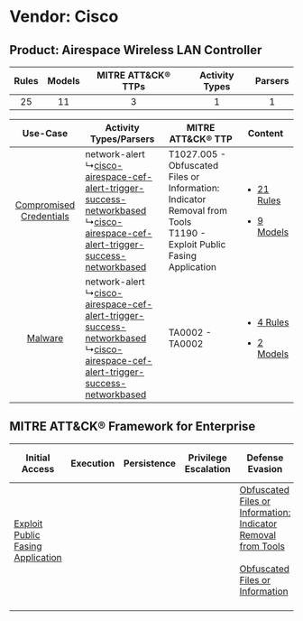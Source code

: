 Vendor: Cisco
=============
Product: Airespace Wireless LAN Controller
------------------------------------------
| Rules | Models | MITRE ATT&CK® TTPs | Activity Types | Parsers |
|:-----:|:------:|:------------------:|:--------------:|:-------:|
|  25   |   11   |         3          |       1        |    1    |

|    Use-Case    | Activity Types/Parsers    | MITRE ATT&CK® TTP    | Content    |
|:----:| ---- | ---- | ---- |
| [Compromised Credentials](../../../UseCases/uc_compromised_credentials.md) |  network-alert<br> ↳[cisco-airespace-cef-alert-trigger-success-networkbased](Ps/pC_ciscoairespacecefalerttriggersuccessnetworkbased.md)<br> ↳[cisco-airespace-cef-alert-trigger-success-networkbased](Ps/pC_ciscoairespacecefalerttriggersuccessnetworkbased.md)<br> | T1027.005 - Obfuscated Files or Information: Indicator Removal from Tools<br>T1190 - Exploit Public Fasing Application<br> | [<ul><li>21 Rules</li></ul><ul><li>9 Models</li></ul>](RM/r_m_cisco_airespace_wireless_lan_controller_Compromised_Credentials.md) |
|    [Malware](../../../UseCases/uc_malware.md)    |  network-alert<br> ↳[cisco-airespace-cef-alert-trigger-success-networkbased](Ps/pC_ciscoairespacecefalerttriggersuccessnetworkbased.md)<br> ↳[cisco-airespace-cef-alert-trigger-success-networkbased](Ps/pC_ciscoairespacecefalerttriggersuccessnetworkbased.md)<br> | TA0002 - TA0002<br>    | [<ul><li>4 Rules</li></ul><ul><li>2 Models</li></ul>](RM/r_m_cisco_airespace_wireless_lan_controller_Malware.md)    |

MITRE ATT&CK® Framework for Enterprise
--------------------------------------
| Initial Access                                                                         | Execution | Persistence | Privilege Escalation | Defense Evasion                                                                                                                                                                                            | Credential Access | Discovery | Lateral Movement | Collection | Command and Control | Exfiltration | Impact |
| -------------------------------------------------------------------------------------- | --------- | ----------- | -------------------- | ---------------------------------------------------------------------------------------------------------------------------------------------------------------------------------------------------------- | ----------------- | --------- | ---------------- | ---------- | ------------------- | ------------ | ------ |
| [Exploit Public Fasing Application](https://attack.mitre.org/techniques/T1190)<br><br> |           |             |                      | [Obfuscated Files or Information: Indicator Removal from Tools](https://attack.mitre.org/techniques/T1027/005)<br><br>[Obfuscated Files or Information](https://attack.mitre.org/techniques/T1027)<br><br> |                   |           |                  |            |                     |              |        |